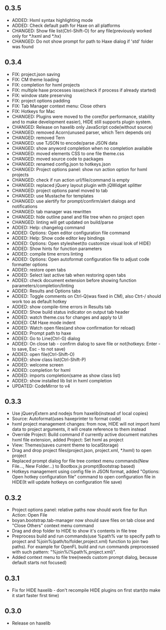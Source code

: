 0.3.5
-----------

* ADDED: Hxml syntax highlighting mode
* ADDED: Check default path for Haxe on all platforms
* CHANGED: Show file list(Ctrl-Shift-O) for any file(previously worked only for *.hxml and *.hx)
* CHANGED: Do not show prompt for path to Haxe dialog if 'std' folder was found

0.3.4
-----------

* FIX: project.json saving
* FIX: CM theme loading
* FIX: completion for hxml projects
* FIX: multiple haxe processes issue(check if process if already started)
* FIX: window state preserving
* FIX: project options padding
* FIX: Tab Manager context menu: Close others
* FIX: Hotkeys for Mac
* CHANGED: Plugins were moved to the core(for performance, stability and to make development easier), HIDE still supports plugin system.
* CHANGED: Release on haxelib only JavaScript code(without source)
* CHANGED: removed Acorn(unused parser, which Tern depends on)
* CHANGED: removed Tern
* CHANGED: use TJSON to encode/parse JSON data
* CHANGED: show anyword completion when no completion available
* CHANGED: moved elements CSS to one file theme.css
* CHANGED: moved source code to packages
* CHANGED: renamed config.json to hotkeys.json
* CHANGED: Project options panel: show run action option for hxml projects
* CHANGED: check if run action url/file/command is empty
* CHANGED: replaced jQuery layout plugin with jQWidget splitter
* CHANGED: project options panel moved to tab
* CHANGED: use Mustache for templates
* CHANGED: use alertify for prompt/confirm/alert dialogs and notifications
* CHANGED: tab manager was rewritten
* CHANGED: hide outline panel and file tree when no project open
* CHANGED: linting will get updated on build/parse
* ADDED: Help: changelog command
* ADDED: Options: Open editor configuration file command
* ADDED: Help: Show code editor key bindings
* ADDED: Options: Open stylesheet(to customize visual look of HIDE)
* ADDED: Show hints for function parameters
* ADDED: compile time errors linting
* ADDED: Options: Open autoformat configuration file to adjust code formatter options
* ADDED: restore open tabs
* ADDED: Select last active tab when restoring open tabs
* ADDED: check document extension before showing function parameters/completion/linting
* ADDED: Results and Options tabs
* ADDED: Toggle comments on Ctrl-Q(was fixed in CM), also Ctrt-/ should work too as default hotkey
* ADDED: show compile-time errors in Results tab
* ADDED: Show build status indicator on output tab header
* ADDED: watch theme.css for changes and apply to UI
* ADDED: CM Haxe mode indent
* ADDED: Watch open files(and show confirmation for reload)
* ADDED: Prompt path to haxe
* ADDED: Go to Line(Ctrl-G) dialog
* ADDED: On close tab - confirm dialog to save file or not(hotkeys: Enter - to save, Esc - to not save)
* ADDED: open file(Ctrl-Shift-O)
* ADDED: show class list(Ctrl-Shift-P)
* ADDED: welcome screen
* ADDED: completion for hxml
* ADDED: imports completion(same as show class list)
* ADDED: show installed lib list in hxml completion
* UPDATED: CodeMirror to v4

0.3.3
-----------

* Use jQueryExtern and nodejs from haxelib(instead of local copies)
* Source: Autoformat(uses haxeprinter to format code)
* hxml project management changes: from now, HIDE will not import hxml data to project arguments, it will create reference to them instead
* Override Project: Build command if currently active document matches hxml file extension, added Project: Set hxml as project
* View: Themes(saves current theme to localStorage)
* Drag and drop project files(project.json, project.xml, *.hxml) to open project
* Replaced prompt dialog for file tree context menu commands(New File..., New Folder...) to Bootbox.js prompt(Bootstrap based)
* Hotkeys management using config file in JSON format, added "Options: Open hotkey configuration file" command to open configuration file in HIDE(It will update hotkeys on configuration file save)

0.3.2
-----------

* Project options panel: relative paths now should work fine for Run Action: Open File
* boyan.bootstrap.tab-manager now should save files on tab close and "Close Others" context menu command
* Drag and drop folder to HIDE to show it's contents in file tree
* Preprocess build and run commands(use %path% var to specify path to project and %join%(path/to/folder,project.xml) function to join two paths). For example for OpenFL build and run commands preprocessed with such pattern: "%join%(%path%,project.xml)".
* Added context menu to file tree(needs custom prompt dialog, because default starts not focused)

0.3.1
-----------

* Fix for HIDE haxelib - don't recompile HIDE plugins on first start(to make it start faster first time)

0.3.0
-----------

* Release on haxelib